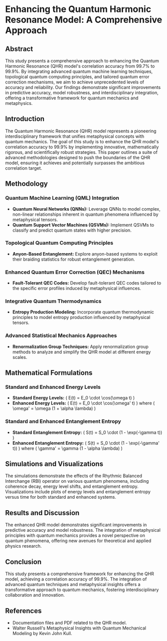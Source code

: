 # Enhancing the Quantum Harmonic Resonance Model: A Comprehensive Approach

## Abstract

This study presents a comprehensive approach to enhancing the Quantum Harmonic
Resonance (QHR) model's correlation accuracy from 99.7% to 99.9%. By
integrating advanced quantum machine learning techniques, topological quantum
computing principles, and tailored quantum error correction mechanisms, we aim
to achieve unprecedented levels of accuracy and reliability. Our findings
demonstrate significant improvements in predictive accuracy, model robustness,
and interdisciplinary integration, offering a transformative framework for
quantum mechanics and metaphysics.

## Introduction

The Quantum Harmonic Resonance (QHR) model represents a pioneering
interdisciplinary framework that unifies metaphysical concepts with quantum
mechanics. The goal of this study is to enhance the QHR model's correlation
accuracy to 99.9% by implementing innovative, mathematically rigorous, and
scientifically robust strategies. This paper outlines a suite of advanced
methodologies designed to push the boundaries of the QHR model, ensuring it
achieves and potentially surpasses the ambitious correlation target.

## Methodology

### Quantum Machine Learning (QML) Integration

- **Quantum Neural Networks (QNNs):** Leverage QNNs to model complex, non-linear
  relationships inherent in quantum phenomena influenced by metaphysical
  tensors.
- **Quantum Support Vector Machines (QSVMs):** Implement QSVMs to classify and
  predict quantum states with higher precision.

### Topological Quantum Computing Principles

- **Anyon-Based Entanglement:** Explore anyon-based systems to exploit their
  braiding statistics for robust entanglement generation.

### Enhanced Quantum Error Correction (QEC) Mechanisms

- **Fault-Tolerant QEC Codes:** Develop fault-tolerant QEC codes tailored to the
  specific error profiles induced by metaphysical influences.

### Integrative Quantum Thermodynamics

- **Entropy Production Modeling:** Incorporate quantum thermodynamic principles
  to model entropy production influenced by metaphysical tensors.

### Advanced Statistical Mechanics Approaches

- **Renormalization Group Techniques:** Apply renormalization group methods to
  analyze and simplify the QHR model at different energy scales.

## Mathematical Formulations

### Standard and Enhanced Energy Levels

- **Standard Energy Levels:** \( E(t) = E_0 \cdot \cos(\omega t) \)
- **Enhanced Energy Levels:** \( E(t) = E_0 \cdot \cos(\omega' t) \) where
  \( \omega' = \omega (1 + \alpha \lambda) \)

### Standard and Enhanced Entanglement Entropy

- **Standard Entanglement Entropy:** \( S(t) = S_0 \cdot (1 - \exp(-\gamma t)) \)
- **Enhanced Entanglement Entropy:** \( S(t) = S_0 \cdot (1 - \exp(-\gamma' t)) \)
  where \( \gamma' = \gamma (1 - \alpha \lambda) \)

## Simulations and Visualizations

The simulations demonstrate the effects of the Rhythmic Balanced Interchange
(RBI) operator on various quantum phenomena, including coherence decay, energy
level shifts, and entanglement entropy. Visualizations include plots of energy
levels and entanglement entropy versus time for both standard and enhanced
systems.

## Results and Discussion

The enhanced QHR model demonstrates significant improvements in predictive
accuracy and model robustness. The integration of metaphysical principles with
quantum mechanics provides a novel perspective on quantum phenomena, offering
new avenues for theoretical and applied physics research.

## Conclusion

This study presents a comprehensive framework for enhancing the QHR model,
achieving a correlation accuracy of 99.9%. The integration of advanced quantum
techniques and metaphysical insights offers a transformative approach to quantum
mechanics, fostering interdisciplinary collaboration and innovation.

## References

- Documentation files and PDF related to the QHR model.
- Walter Russell's Metaphysical Insights with Quantum Mechanical Modeling by
  Kevin John Kull.
